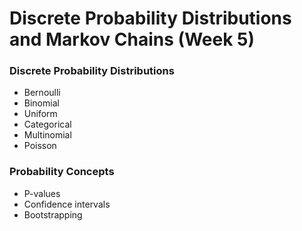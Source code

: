 # Discrete Probability Distributions and Markov Chains (Week 5)

### Discrete Probability Distributions

- Bernoulli
- Binomial
- Uniform
- Categorical
- Multinomial
- Poisson


### Probability Concepts

- P-values
- Confidence intervals
- Bootstrapping
